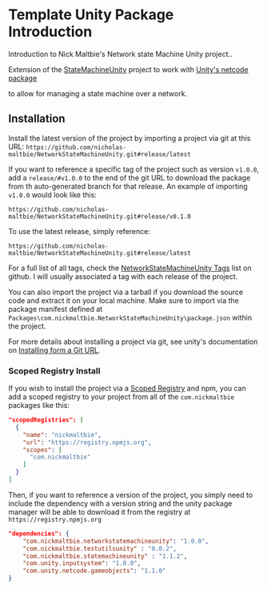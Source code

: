 # Template Unity Package Introduction

Introduction to Nick Maltbie's Network state Machine Unity project..

Extension of the [StateMachineUnity](https://nickmaltbie.com/StateMachineUnity/docs/)
project to work with [Unity's netcode package](https://docs-multiplayer.unity3d.com/netcode/current/about)

to allow for managing a state machine over a network.

## Installation

Install the latest version of the project by importing a project via git
at this URL:
`https://github.com/nicholas-maltbie/NetworkStateMachineUnity.git#release/latest`

If you want to reference a specific tag of the project such as version `v1.0.0`,
add a `release/#v1.0.0` to the end of the git URL to download the package
from th auto-generated branch for that release. An example of importing `v1.0.0`
would look like this:

```text
https://github.com/nicholas-maltbie/NetworkStateMachineUnity.git#release/v0.1.0
```

To use the latest release, simply reference:

```text
https://github.com/nicholas-maltbie/NetworkStateMachineUnity.git#release/latest
```

For a full list of all tags, check the
[NetworkStateMachineUnity Tags](https://github.com/nicholas-maltbie/NetworkStateMachineUnity/tags)
list on github. I will usually associated a tag with each release of the project.

You can also import the project via a tarball if you download the source
code and extract it on your local machine. Make sure to import
via the package manifest defined at `Packages\com.nickmaltbie.NetworkStateMachineUnity\package.json`
within the project.

For more details about installing a project via git, see unity's documentation
on [Installing form a Git URL](https://docs.unity3d.com/Manual/upm-ui-giturl.html#:~:text=%20Select%20Add%20package%20from%20git%20URL%20from,repository%20directly%20rather%20than%20from%20a%20package%20registry.).

### Scoped Registry Install

If you wish to install the project via a
[Scoped Registry](https://docs.unity3d.com/Manual/upm-scoped.html)
and npm, you can add a scoped registry to your project from all of the
`com.nickmaltbie` packages like this:

```json
"scopedRegistries": [
  {
    "name": "nickmaltbie",
    "url": "https://registry.npmjs.org",
    "scopes": [
      "com.nickmaltbie"
    ]
  }
]
```

Then, if you want to reference a version of the project, you simply
need to include the dependency with a version string and the unity package
manager will be able to download it from the registry at
`https://registry.npmjs.org`

```json
"dependencies": {
    "com.nickmaltbie.networkstatemachineunity": "1.0.0",
    "com.nickmaltbie.testutilsunity" : "0.0.2",
    "com.nickmaltbie.statemachineunity" : "1.1.2",
    "com.unity.inputsystem": "1.0.0",
    "com.unity.netcode.gameobjects": "1.1.0"
}
```
